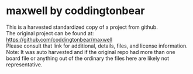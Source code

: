 
# maxwell by coddingtonbear  
This is a harvested standardized copy of a project from github.  
The original project can be found at:  
https://github.com/coddingtonbear/maxwell  
Please consult that link for additional, details, files, and license information.  
Note: It was auto harvested and if the original repo had more than one board file or anything out of the ordinary the files here are likely not representative.  
    